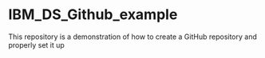 # IBM_DS_Github_example
This repository is a demonstration of how to create a GitHub repository and properly set it up
